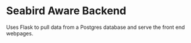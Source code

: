 # Seabird Aware Backend

Uses Flask to pull data from a Postgres database and serve the front end webpages.
